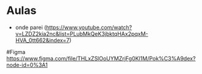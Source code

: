 # Aulas

- onde parei (https://www.youtube.com/watch?v=LZDZ2kia2nc&list=PLubMkQeK3jbktqHAx2pqxM-HVA_0tt662&index=7)

#Figma
https://www.figma.com/file/THLxZSlOoUYMZrjFg0Kl1M/Pok%C3%A9dex?node-id=0%3A1

